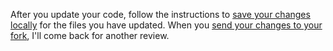 After you update your code, follow the instructions to [save your changes locally](https://github.com/danthareja/contribute-to-open-source/blob/master/CONTRIBUTING.md#save-your-changes-locally) for the files you have updated. When you [send your changes to your fork](https://github.com/danthareja/contribute-to-open-source/blob/master/CONTRIBUTING.md#send-your-changes-to-your-fork), I'll come back for another review.
